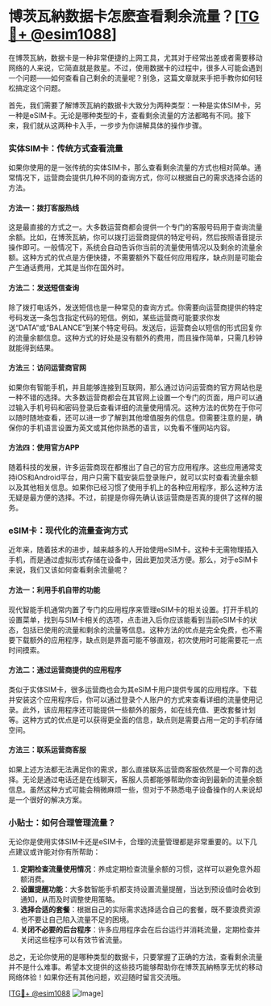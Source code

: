 # 博茨瓦納数据卡怎麽查看剩余流量？[[TG💪+ @esim1088](https://t.me/s/esim1088)]

在博茨瓦納，数据卡是一种非常便捷的上网工具，尤其对于经常出差或者需要移动网络的人来说，它简直就是救星。不过，使用数据卡的过程中，很多人可能会遇到一个问题——如何查看自己剩余的流量呢？别急，这篇文章就来手把手教你如何轻松搞定这个问题。

首先，我们需要了解博茨瓦納的数据卡大致分为两种类型：一种是实体SIM卡，另一种是eSIM卡。无论是哪种类型的卡，查看剩余流量的方法都略有不同。接下来，我们就从这两种卡入手，一步步为你讲解具体的操作步骤。

### 实体SIM卡：传统方式查看流量

如果你使用的是一张传统的实体SIM卡，那么查看剩余流量的方式也相对简单。通常情况下，运营商会提供几种不同的查询方式，你可以根据自己的需求选择合适的方法。

#### 方法一：拨打客服热线
这是最直接的方式之一。大多数运营商都会提供一个专门的客服号码用于查询流量余额。比如，在博茨瓦納，你可以拨打运营商提供的特定号码，然后按照语音提示操作即可。一般情况下，系统会自动告诉你当前的流量使用情况以及剩余的流量余额。这种方式的优点是方便快捷，不需要额外下载任何应用程序，缺点则是可能会产生通话费用，尤其是当你在国外时。

#### 方法二：发送短信查询
除了拨打电话外，发送短信也是一种常见的查询方式。你需要向运营商提供的特定号码发送一条包含指定代码的短信。例如，某些运营商可能要求你发送“DATA”或“BALANCE”到某个特定号码。发送后，运营商会以短信的形式回复你的流量余额信息。这种方式的好处是没有额外的费用，而且操作简单，只需几秒钟就能得到结果。

#### 方法三：访问运营商官网
如果你有智能手机，并且能够连接到互联网，那么通过访问运营商的官方网站也是一种不错的选择。大多数运营商都会在其官网上设置一个专门的页面，用户可以通过输入手机号码和密码登录后查看详细的流量使用情况。这种方法的优势在于你可以随时随地查看，还可以进一步了解到其他增值服务的信息。但需要注意的是，确保你的手机语言设置为英文或其他你熟悉的语言，以免看不懂网站内容。

#### 方法四：使用官方APP
随着科技的发展，许多运营商现在都推出了自己的官方应用程序。这些应用通常支持iOS和Android平台，用户只需下载安装后登录账户，就可以实时查看流量余额以及其他相关信息。如果你已经习惯了使用手机上的各种应用程序，那么这种方法无疑是最方便的选择。不过，前提是你得先确认该运营商是否真的提供了这样的服务。

### eSIM卡：现代化的流量查询方式

近年来，随着技术的进步，越来越多的人开始使用eSIM卡。这种卡无需物理插入手机，而是通过虚拟形式存储在设备中，因此更加灵活方便。那么，对于eSIM卡来说，我们又该如何查看剩余流量呢？

#### 方法一：利用手机自带的功能
现代智能手机通常内置了专门的应用程序来管理eSIM卡的相关设置。打开手机的设置菜单，找到与SIM卡相关的选项，点击进入后你应该能看到当前eSIM卡的状态，包括已使用的流量和剩余的流量等信息。这种方法的优点是完全免费，也不需要下载额外的应用程序，缺点则是界面可能不够直观，初次使用时可能需要花一点时间摸索。

#### 方法二：通过运营商提供的应用程序
类似于实体SIM卡，很多运营商也会为其eSIM卡用户提供专属的应用程序。下载并安装这个应用程序后，你可以通过登录个人账户的方式来查看详细的流量使用记录。此外，该应用程序还可能提供一些额外的服务，如在线充值、更改套餐计划等。这种方式的优点是可以获得更全面的信息，缺点则是需要占用一定的手机存储空间。

#### 方法三：联系运营商客服
如果上述方法都无法满足你的需求，那么直接联系运营商客服依然是一个可靠的选择。无论是通过电话还是在线聊天，客服人员都能够帮助你查询到最新的流量余额信息。虽然这种方式可能会稍微麻烦一些，但对于不熟悉电子设备操作的人来说却是一个很好的解决方案。

### 小贴士：如何合理管理流量？

无论你是使用实体SIM卡还是eSIM卡，合理的流量管理都是非常重要的。以下几点建议或许能对你有所帮助：

1. **定期检查流量使用情况**：养成定期检查流量余额的习惯，这样可以避免意外超额消费。
2. **设置提醒功能**：大多数智能手机都支持设置流量提醒，当达到预设值时会收到通知，从而及时调整使用策略。
3. **选择合适的套餐**：根据自己的实际需求选择适合自己的套餐，既不要浪费资源也不要让自己陷入流量不足的困境。
4. **关闭不必要的后台程序**：许多应用程序会在后台运行并消耗流量，定期检查并关闭这些程序可以有效节省流量。

总之，无论你使用的是哪种类型的数据卡，只要掌握了正确的方法，查看剩余流量并不是什么难事。希望本文提供的这些技巧能够帮助你在博茨瓦納畅享无忧的移动网络体验！如果你还有其他问题，欢迎随时留言交流哦。

[[TG💪+ @esim1088](https://t.me/s/esim1088) ![Image](https://i.postimg.cc/4NQfJmqS/Snipaste-2025-05-13-00-14-12.png)]